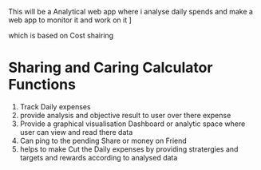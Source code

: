 This will be a Analytical web app where i analyse daily spends and make a web app to monitor it and work on it ]

which is based on Cost shairing
# Sharing and Caring Calculator Functions
1. Track Daily expenses
2. provide analysis and objective result to user over there expense
3. Provide a graphical visualisation Dashboard or analytic space where user can view and read there data
4. Can ping to the pending Share or money on Friend
5. helps to make Cut the Daily expenses by providing stratergies and targets and rewards according to analysed data
